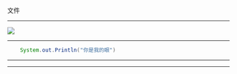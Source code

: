 文件
***
![](https://raw.githubusercontent.com/fantakeoff/pictures/master/imgs/202305290855129.jpg)
***
```java
    System.out.Println("你是我的眼")
```
---


___